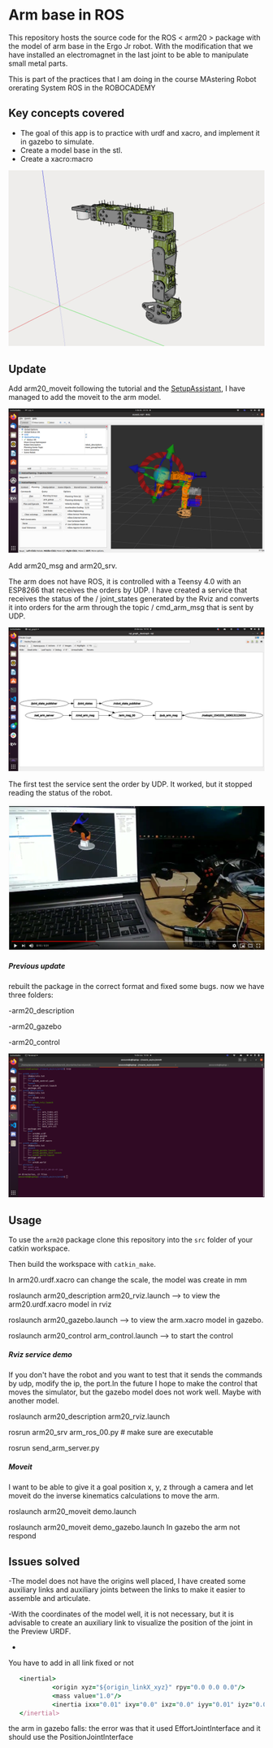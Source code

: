 # Arm base in ROS #

This repository hosts the source code for the ROS < arm20 > package with the model of arm base in the Ergo Jr robot. With the modification that we have installed an electromagnet in the last joint to be able to manipulate small metal parts.

This is part of the practices that I am doing in the course MAstering Robot orerating System ROS in the ROBOCADEMY


## Key concepts covered ##
- The goal of this app is to practice with urdf and xacro, and implement it in gazebo to simulate.
- Create a model base in the stl.
- Create a xacro:macro


![image info](./arm20/pictures/model.png)

## Update ##

Add arm20_moveit following the tutorial and the [SetupAssistant](https://ros-planning.github.io/moveit_tutorials/doc/setup_assistant/setup_assistant_tutorial.html), I have managed to add the moveit to the arm model. 

![image info](./arm20/pictures/moveit_arm.png)


Add arm20_msg and arm20_srv.

The arm does not have ROS, it is controlled with a Teensy 4.0 with an ESP8266 that receives the orders by UDP. I have created a service that receives the status of the / joint_states generated by the Rviz and converts it into orders for the arm through the topic / cmd_arm_msg that is sent by UDP.

![image info](./arm20/pictures/rviz_to_arm.png)

The first test the service sent the order by UDP. It worked, but it stopped reading the status of the robot.

[![Watch the video](./arm20/pictures/video.png)](https://www.youtube.com/watch?v=GeI4ELki3co&feature=youtu.be)


##### Previous update #####
rebuilt the package in the correct format and fixed some bugs. now we have three folders:

-arm20_description

-arm20_gazebo

-arm20_control

![image info](./arm20/pictures/tree.png)


## Usage ## 


To use the `arm20` package clone this repository into the `src` folder of your catkin workspace.

Then build the workspace with `catkin_make`.

In arm20.urdf.xacro can change the scale, the model was create in mm


   roslaunch arm20_description arm20_rviz.launch --> to view the arm20.urdf.xacro model in rviz

   roslaunch arm20_gazebo.launch   --> to view the arm.xacro model in gazebo.

   roslaunch arm20_control arm_control.launch --> to start the control 

##### Rviz service demo #####

If you don't have the robot and you want to test that it sends the commands by udp, modify the ip, the port.In the future I hope to make the control that moves the simulator, but the gazebo model does not work well. Maybe with another model.

   roslaunch arm20_description arm20_rviz.launch

   rosrun arm20_srv arm_ros_00.py    # make sure are executable

   rosrun send_arm_server.py

##### Moveit #####
I want to be able to give it a goal position x, y, z through a camera and let moveit do the inverse kinematics calculations to move the arm.


   roslaunch arm20_moveit demo.launch   

   roslaunch arm20_moveit demo_gazebo.launch              In gazebo the arm not respond
   

## Issues solved ##

-The model does not have the origins well placed, I have created some auxiliary links and auxiliary joints between the links to make it easier to assemble and articulate.

-With the coordinates of the model well, it is not necessary, but it is advisable to create an auxiliary link to visualize the position of the joint in the Preview URDF. 

- 
You have to add in all link fixed or not 
```ruby
   <inertial>
            <origin xyz="${origin_linkX_xyz}" rpy="0.0 0.0 0.0"/>
            <mass value="1.0"/>
            <inertia ixx="0.01" ixy="0.0" ixz="0.0" iyy="0.01" iyz="0.0" izz="0.01"/>
   </inertial>
 ```  
 
 the arm in gazebo falls: the error was that it used EffortJointInterface and it should use the PositionJointInterface
 
 
 

 






